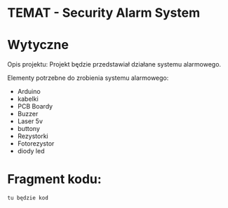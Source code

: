 # TEMAT - Security Alarm System

# Wytyczne
Opis projektu:
Projekt będzie przedstawiał działane systemu alarmowego. 

Elementy potrzebne do zrobienia systemu alarmowego:
- Arduino
- kabelki
- PCB Boardy
- Buzzer
- Laser 5v
- buttony
- Rezystorki
- Fotorezystor
- diody led



# Fragment kodu:

```cpp
tu będzie kod
```
